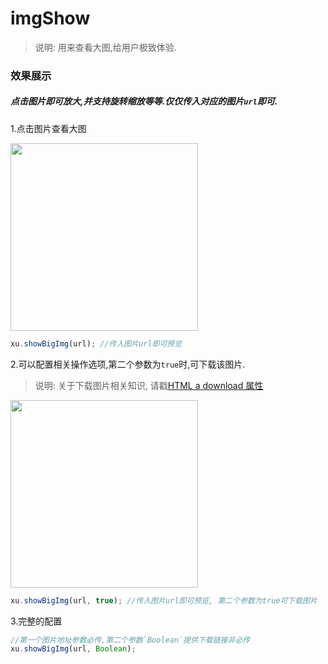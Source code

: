 <link rel="stylesheet" type="text/css" href="../assets/xui.css">
<script type="text/javascript" src="../assets/xui.js"></script>

# imgShow

>说明: 用来查看大图,给用户极致体验.


### 效果展示

##### 点击图片即可放大,并支持旋转缩放等等.仅仅传入对应的图片`url`即可.

1.点击图片查看大图
<div>
	<img id="showImg" style="width: 300px" src="http://10.0.4.165:8006/upload/file//b37e4a64afca08c86fa27117f95103e2.jpg">
</div>

<script type="text/javascript">
document.getElementById('showImg').onclick = function(e){
	xu.showBigImg(e.target.src);
};
</script>

```js
xu.showBigImg(url); //传入图片url即可预览
```

2.可以配置相关操作选项,第二个参数为`true`时,可下载该图片.
>说明: 关于下载图片相关知识, 请戳[HTML a download 属性](http://www.w3school.com.cn/tags/att_a_download.asp)
<div>
	<img id="showImg1" style="width: 300px" src="http://10.0.4.165:8006/upload/file//b37e4a64afca08c86fa27117f95103e2.jpg">
</div>

<script type="text/javascript">
document.getElementById('showImg1').onclick = function(e){
	xu.showBigImg(e.target.src, true);
};
</script>

```js
xu.showBigImg(url, true); //传入图片url即可预览, 第二个参数为true可下载图片
```

3.完整的配置
```js
//第一个图片地址参数必传,第二个参数`Boolean`提供下载链接非必传
xu.showBigImg(url, Boolean);
```
